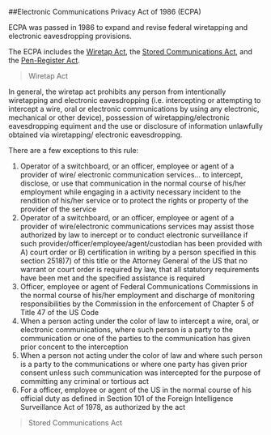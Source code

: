##Electronic Communications Privacy Act of 1986 (ECPA) 

ECPA was passed in 1986 to expand and revise federal wiretapping and electronic eavesdropping provisions. 

The ECPA includes the [Wiretap Act](http://www.law.cornell.edu/uscode/text/18/part-I/chapter-119), the [Stored Communications Act](http://www.law.cornell.edu/uscode/text/18/part-I/chapter-121), and the [Pen-Register Act]( http://www.law.cornell.edu/uscode/text/18/part-II/chapter-206).

>Wiretap Act

In general, the wiretap act prohibits any person from intentionally wiretapping and electronic eavesdropping (i.e. intercepting or attempting to intercept a wire, oral or electronic communications by using any electronic, mechanical or other device), possession of wiretapping/electronic eavesdropping equiment and the use or disclosure of information unlawfully obtained via wiretapping/ electronic eavesdropping. 

There are a few exceptions to this rule:
1. Operator of a switchboard, or an officer, employee or agent of a provider of wire/ electronic communication services... to intercept, disclose, or use that communication in the normal course of his/her employment while engaging in a activity necessary incident to the rendition of his/her service or to protect the rights or property of the provider of the service
2. Operator of a switchboard, or an officer, employee or agent of a provider of wire/electronic communications services may assist those authorized by law to inercept or to conduct electronic surveillance if such provider/officer/employee/agent/custodian has been provided with A) court order or B) certification in writing by a person specified in this section 2518)7) of this title or the Attorney General of the US that no warrant or court order is required by law, that all statutory requirements have been met and the specified assistance is required
3. Officer, employee or agent of Federal Communications Commissions in the normal course of his/her employment and discharge of monitoring responsibilities by the Commission in the enforcement of Chapter 5 of Title 47 of the US Code
4. When a person acting under the color of law to intercept a wire, oral, or electronic communications, where such person is a party to the communication or one of the parties to the communication has given prior concent to the interception
5. When a person not acting under the color of law and where such person is a party to the communications or where one party has given prior consent unless such communication was intercepted for the purpose of committing any criminal or tortious act 
6. For a officer, employee or agent of the US in the normal course of his official duty as defined in Section 101 of the Foreign Intelligence Surveillance Act of 1978, as authorized by the act 

>Stored Communications Act
